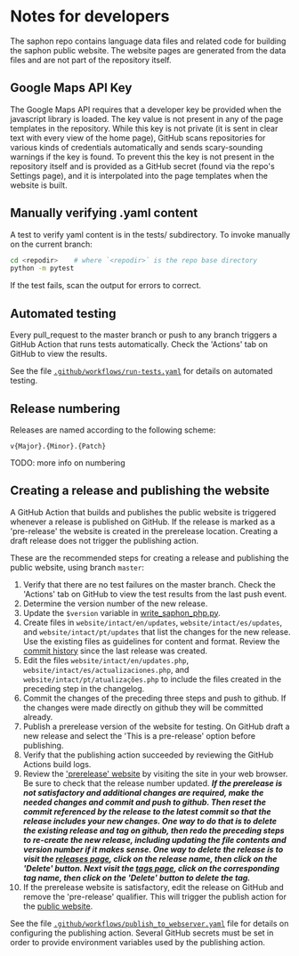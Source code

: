 # Notes for developers

The saphon repo contains language data files and related code for building
the saphon public website. The website pages are generated from the data files
and are not part of the repository itself.

## Google Maps API Key

The Google Maps API requires that a developer key be provided when the
javascript library is loaded. The key value is not present in any of the page
templates in the repository. While this key is not private (it is sent in
clear text with every view of the home page), GitHub scans repositories for
various kinds of credentials automatically and sends scary-sounding warnings
if the key is found. To prevent this the key is not present in the repository
itself and is provided as a GitHub secret (found via the repo's Settings page),
and it is interpolated into the page templates when the website is built.

## Manually verifying .yaml content

A test to verify yaml content is in the tests/ subdirectory. To invoke
manually on the current branch:

```bash
cd <repodir>    # where `<repodir>` is the repo base directory
python -m pytest
```

If the test fails, scan the output for errors to correct.

## Automated testing

Every pull\_request to the master branch or push to any branch triggers a
GitHub Action that runs tests automatically. Check the 'Actions' tab on
GitHub to view the results.

See the file [`.github/workflows/run-tests.yaml`](../.github/workflows/run-tests.yaml)
for details on automated testing.

## Release numbering

Releases are named according to the following scheme:

`v{Major}.{Minor}.{Patch}`

TODO: more info on numbering

## Creating a release and publishing the website

A GitHub Action that builds and publishes the public website is
triggered whenever a release is published on GitHub. If the release is marked
as a 'pre-release' the website is created in the prerelease location. Creating
a draft release does not trigger the publishing action.

These are the recommended steps for creating a release and publishing the
public website, using branch `master`:

1. Verify that there are no test failures on the master branch. Check the
'Actions' tab on GitHub to view the test results from the last push event.
1. Determine the version number of the new release.
1. Update the `$version` variable in
[write\_saphon\_php.py](../python/saphon/web/write_saphon_php.py).
1. Create files in `website/intact/en/updates`, `website/intact/es/updates`,
and `website/intact/pt/updates` that list the changes for the new release.
Use the existing files as guidelines for content and format. Review the [commit
history](https://github.com/levmichael/saphon/commits/master) since the last
release was created.
1. Edit the files `website/intact/en/updates.php`,
`website/intact/es/actualizaciones.php`,
and `website/intact/pt/atualizações.php` to include the files created in the
preceding step in the changelog.
1. Commit the changes of the preceding three steps and push to github. If the changes were made directly on github they will be committed already.
1. Publish a prerelease version of the website for testing. On
GitHub draft a new release and select the 'This is a pre-release' option
before publishing.
1. Verify that the publishing action succeeded by reviewing the GitHub
Actions build logs.
1. Review the
['prerelease' website](https://linguistics.berkeley.edu/saphon/prerelease)
by visiting the site in your web browser. Be sure to check that the release
number updated.
  ***If the prerelease is not satisfactory and additional changes are required,
make the needed changes and commit and push to github. Then reset the commit
referenced by the release to the latest commit so that the release includes
your new changes. One way to do that is to delete the existing
release and tag on github, then redo the preceding steps to re-create the new
release, including updating the file contents and version number if it makes
sense. One way to delete the release is to visit the
[releases page](https://github.com/levmichael/saphon/releases), click on the
release name, then click on the 'Delete' button. Next visit the [tags page](https://github.com/levmichael/saphon/tags), click on the corresponding tag name, then click on the 'Delete' button to delete the tag.***
1. If the prerelease website is satisfactory, edit the release on GitHub and
remove the 'pre-release' qualifier. This will trigger the publish action for
the [public website](https://linguistics.berkeley.edu/saphon).

See the file [`.github/workflows/publish_to_webserver.yaml`](../.github/workflows/publish_to_webserver.yaml)
file for details on configuring the publishing action. Several GitHub
secrets must be set in order to provide environment variables used by the
publishing action.
